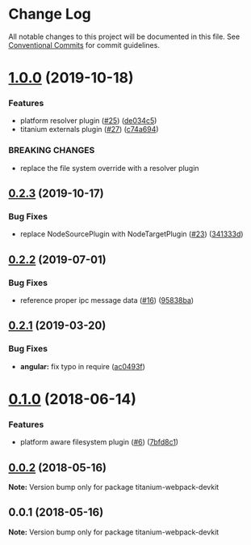 # Change Log

All notable changes to this project will be documented in this file.
See [Conventional Commits](https://conventionalcommits.org) for commit guidelines.

# [1.0.0](https://github.com/appcelerator/titanium-webpack-devkit/compare/v0.2.3...v1.0.0) (2019-10-18)


### Features

* platform resolver plugin ([#25](https://github.com/appcelerator/titanium-webpack-devkit/issues/25)) ([de034c5](https://github.com/appcelerator/titanium-webpack-devkit/commit/de034c5))
* titanium externals plugin ([#27](https://github.com/appcelerator/titanium-webpack-devkit/issues/27)) ([c74a694](https://github.com/appcelerator/titanium-webpack-devkit/commit/c74a694))


### BREAKING CHANGES

* replace the file system override with a resolver plugin





## [0.2.3](https://github.com/appcelerator/titanium-webpack-devkit/compare/v0.2.2...v0.2.3) (2019-10-17)


### Bug Fixes

* replace NodeSourcePlugin with NodeTargetPlugin ([#23](https://github.com/appcelerator/titanium-webpack-devkit/issues/23)) ([341333d](https://github.com/appcelerator/titanium-webpack-devkit/commit/341333d))





## [0.2.2](https://github.com/appcelerator/titanium-webpack-devkit/compare/v0.2.1...v0.2.2) (2019-07-01)


### Bug Fixes

* reference proper ipc message data ([#16](https://github.com/appcelerator/titanium-webpack-devkit/issues/16)) ([95838ba](https://github.com/appcelerator/titanium-webpack-devkit/commit/95838ba))





## [0.2.1](https://github.com/appcelerator/titanium-webpack-devkit/compare/v0.1.0...v0.2.1) (2019-03-20)


### Bug Fixes

* **angular:** fix typo in require ([ac0493f](https://github.com/appcelerator/titanium-webpack-devkit/commit/ac0493f))





<a name="0.1.0"></a>
# [0.1.0](https://github.com/appcelerator/titanium-webpack-devkit/compare/v0.0.2...v0.1.0) (2018-06-14)


### Features

* platform aware filesystem plugin ([#6](https://github.com/appcelerator/titanium-webpack-devkit/issues/6)) ([7bfd8c1](https://github.com/appcelerator/titanium-webpack-devkit/commit/7bfd8c1))




<a name="0.0.2"></a>
## [0.0.2](https://github.com/appcelerator/titanium-webpack-devkit/compare/v0.0.1...v0.0.2) (2018-05-16)




**Note:** Version bump only for package titanium-webpack-devkit

<a name="0.0.1"></a>
## 0.0.1 (2018-05-16)




**Note:** Version bump only for package titanium-webpack-devkit
